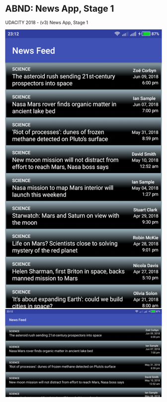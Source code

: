 # ABND: News App, Stage 1
UDACITY 2018 - (v3) News App, Stage 1

![Portrait, 50%](https://github.com/sevrage/News-App-Stage-1/blob/master/portrait.png)
![Landscape](https://github.com/sevrage/News-App-Stage-1/blob/master/landscape.png)